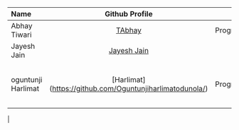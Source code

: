 | Name             |                   Github Profile                   |            Interest |                       Bio |
| :--------------- | :------------------------------------------------: | ------------------: | ------------------------: |
| Abhay Tiwari     |        [TAbhay](https://github.com/TAbhay/)        |    Programming      |     Sleep and Code        |
|Jayesh Jain|[Jayesh Jain](https://github.com/jayesh-JainX/) | Coding, Sports | Be Happy |
|oguntunji Harlimat|  [Harlimat] (https://github.com/Oguntunjiharlimatodunola/) | Programming  | Data Engineer & Backend Developer|




  |
